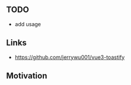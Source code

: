 <!-- plugin template readme -->

## TODO

* add usage

<!-- ## NOTE

* 通过 vue-devtools 可以发现，toastify 实际上是新建了一个 vue 实例，不过会自动销毁 -->

## Links

* https://github.com/jerrywu001/vue3-toastify

## Motivation

<!-- your plugin motivation, or why you write this plugin -->

